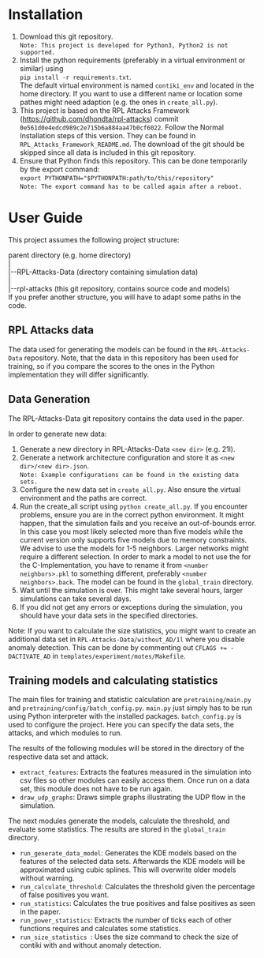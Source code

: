 # Installation

1. Download this git repository.  
        `Note: This project is developed for Python3, Python2 is not supported.`
2. Install the python requirements (preferably in a virtual environment or similar) using  
        `pip install -r requirements.txt`.  
   The default virtual environment is named `contiki_env` and located in the home directory.
   If you want to use a different name or location some pathes might need adaption (e.g. the ones in `create_all.py`).  
3. This project is based on the RPL Attacks Framework (https://github.com/dhondta/rpl-attacks) commit `0e561d0e4edcd989c2e715b6a884aa47b0cf6022`.
    Follow the Normal Installation steps of this version. They can be found in `RPL_Attacks_Framework_README.md`.
    The download of the git should be skipped since all data is included in this git repository.
4. Ensure that Python finds this repository. This can be done temporarily by the export command:  
    `export PYTHONPATH="$PYTHONPATH:path/to/this/repository"`  
    `Note: The export command has to be called again after a reboot.`
    
# User Guide

This project assumes the following project structure:

parent directory (e.g. home directory)  
|  
|--RPL-Attacks-Data (directory containing simulation data)  
|  
|--rpl-attacks (this git repository, contains source code and models)  
If you prefer another structure, you will have to adapt some paths in the code.

## RPL Attacks data

The data used for generating the models can be found in the `RPL-Attacks-Data` repository.
Note, that the data in this repository has been used for training, so if you compare the scores to the ones in the
Python implementation they will differ significantly.

## Data Generation

The RPL-Attacks-Data git repository contains the data used in the paper.

In order to generate new data:
1. Generate a new directory in RPL-Attacks-Data `<new dir>` (e.g. 21l).
2. Generate a network architecture configuration and store it as `<new dir>/<new dir>.json`.  
    `Note: Example configurations can be found in the existing data sets.`
3. Configure the new data set in `create_all.py`. Also ensure the virtual environment and the paths are correct.
4. Run the create_all script using `python create_all.py`.
If you encounter problems, ensure you are in the correct python environment.
It might happen, that the simulation fails and you receive an out-of-bounds error.
In this case you most likely selected more than five models while the current version only supports five models due to memory constraints.
We advise to use the models for 1-5 neighbors. Larger networks might require a different selection.
In order to mark a model to not use the for the C-Implementation, you have to rename it from `<number neighbors>.pkl` to something
different, preferably `<number neighbors>.back`. The model can be found in the `global_train` directory.
5. Wait until the simulation is over. This might take several hours, larger simulations can take several days.
6. If you did not get any errors or exceptions during the simulation, you should have your data sets in the specified directories.

Note: If you want to calculate the size statistics, you might want to create an additional data set in 
`RPL-Attacks-Data/without_AD/1l` where you disable anomaly detection. This can be done by commenting out
`CFLAGS += -DACTIVATE_AD` in `templates/experiment/motes/Makefile`.

## Training models and calculating statistics

The main files for training and statistic calculation are `pretraining/main.py` and `pretraining/config/batch_config.py`.
`main.py` just simply has to be run using Python interpreter with the installed packages.
`batch_config.py` is used to configure the project. Here you can specify the data sets, the attacks, and which modules to run.

The results of the following modules will be stored in the directory of the respective data set and attack.

- `extract_features`: Extracts the features measured in the simulation into csv files so other modules can easily access them.
    Once run on a data set, this module does not have to be run again.
- `draw_udp_graphs`: Draws simple graphs illustrating the UDP flow in the simulation.

The next modules generate the models, calculate the threshold, and evaluate some statistics.
The results are stored in the `global_train` directory.

- `run_generate_data_model`: Generates the KDE models based on the features of the selected data sets.
    Afterwards the KDE models will be approximated using cubic splines. This will overwrite older models without warning.
- `run_calculate_threshold`: Calculates the threshold given the percentage of false positives you want.
- `run_statistics`: Calculates the true positives and false positives as seen in the paper.
- `run_power_statistics`: Extracts the number of ticks each of other functions requires and calculates some statistics.
- `run_size_statistics `: Uses the size command to check the size of contiki with and without anomaly detection.
